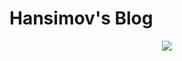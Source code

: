 # Hansimov's Blog


<div align="center">

![](https://github.com/Hansimov/blog/actions/workflows/deploy.yml/badge.svg)
</div>

